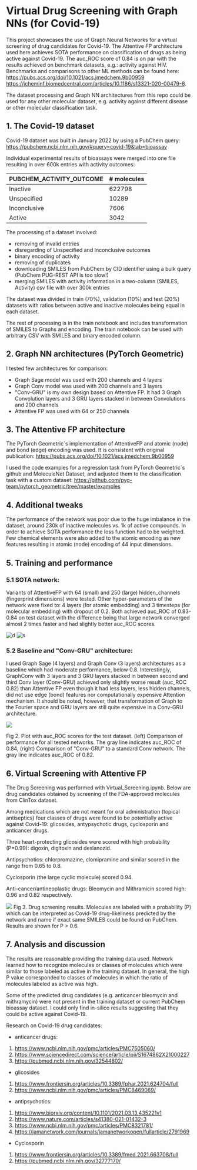 # Virtual Drug Screening with Graph NNs (for Covid-19)
This project showcases the use of Graph Neural Networks for a virtual screening of drug candidates for Covid-19. The Attentive FP architecture used here achieves SOTA performance on classification of drugs as being active against Covid-19. The auc_ROC score of 0.84 is on par with the results achieved on benchmark datasets, e.g.: activity against HIV. Benchmarks and comparisons to other ML methods can be found here:
https://pubs.acs.org/doi/10.1021/acs.jmedchem.9b00959
https://jcheminf.biomedcentral.com/articles/10.1186/s13321-020-00479-8.

The dataset processing and Graph NN architectures from this repo could be used for any other molecular dataset, e.g. activity against different disease or other molecular classification task.

## 1. The Covid-19 dataset
Covid-19 dataset was built in January 2022 by using a PubChem query:
https://pubchem.ncbi.nlm.nih.gov/#query=covid-19&tab=bioassay

Individual experimental results of bioassays were merged into one file resulting in over 600k entries with activity outcomes:

| PUBCHEM_ACTIVITY_OUTCOME | # molecules |
|--------------------------|-----------|
| Inactive                  |  622798 |
| Unspecified               |   10289 |
| Inconclusive              |    7606 |
| Active                    |    3042 |  

The processing of a dataset involved: 
- removing of invalid entries
- disregarding of Unspecified and Inconclusive outcomes
- binary encoding of activity
- removing of duplicates
- downloading SMILES from PubChem by CID identifier using a bulk query (PubChem PUG-REST API is too slow!)
- merging SMILES with activity information in a two-column (SMILES, Activity) csv file with over 300k entries

The dataset was divided in train (70%), validation (10%) and test (20%) datasets with ratios between active and inactive molecules being equal in each dataset.

The rest of processing is in the train notebook and includes transformation of SMILES to Graphs and encoding. The train notebook can be used with arbitrary CSV with SMILES and binary encoded column.  

## 2. Graph NN architectures (PyTorch Geometric)
I tested few architectures for comparison:
- Graph Sage model was used with 200 channels and 4 layers
- Graph Conv model was used with 200 channels and 3 layers
- "Conv-GRU" is my own design based on Attentive FP. It had 3 Graph Convolution layers and 3 GRU layers stacked in between Convolutions and 200 channels
- Attentive FP was used with 64 or 250 channels  

## 3. The Attentive FP architecture
The PyTorch Geometric`s implementation of AttentiveFP and atomic (node) and bond (edge) encoding was used. It is consistent with original publication:
https://pubs.acs.org/doi/10.1021/acs.jmedchem.9b00959

I used the code examples for a regression task from PyTorch Geometric`s github and MoleculeNet Dataset, and adjusted them to the classification task with a custom dataset:
https://github.com/pyg-team/pytorch_geometric/tree/master/examples

## 4. Additional tweaks
The performance of the network was poor due to the huge imbalance in the dataset, around 230k of inactive molecules vs. 1k of active compounds. In order to achieve SOTA performance the loss function had to be weighted. Few chemical elements were also added to the atomic encoding as new features resulting in atomic (node) encoding of 44 input dimensions.

## 5. Training and performance 
### 5.1 SOTA network:
Variants of AttentiveFP with 64 (small) and 250 (large) hidden_channels (fingerprint dimensions) were tested. Other hyper-parameters of the network were fixed to: 4 layers (for atomic embedding) and 3 timesteps (for molecular embedding) with dropout of 0.2. Both achieved auc_ROC of 0.83-0.84 on test dataset with the difference being that large network converged almost 2 times faster and had slightly better auc_ROC scores. 

![d](AttFP-64.png)
![s](AttFP-250.png)

### 5.2 Baseline and "Conv-GRU" architecture:
I used Graph Sage (4 layers) and Graph Conv (3 layers) architectures as a baseline which had moderate performance, below 0.8. Interestingly, GraphConv with 3 layers and 3 GRU layers stacked in between second and third Conv layer (Conv-GRU) achieved only slightly worse result (auc_ROC 0.82) than Attentive FP even though it had less layers, less hidden channels, did not use edge (bond) features nor computationally expensive Attention mechanism. It should be noted, however, that transformation of Graph to the Fourier space and GRU layers are still quite expensive in a Conv-GRU architecture.


![](Test.png)

Fig 2. Plot with auc_ROC scores for the test dataset. (left) Comparison of performance for all tested networks. The gray line indicates auc_ROC of 0.84, (right) Comparison of "Conv-GRU" to a standard Conv network. The gray line indicates auc_ROC of 0.82.

## 6. Virtual Screening with Attentive FP
The Drug Screening was performed with Virtual_Screening.ipynb. Below are drug candidates obtained by screening of the FDA-approved molecules from ClinTox dataset. 

Among medications which are not meant for oral administration (topical antiseptics) four classes of drugs were found to be potentially active against Covid-19: glicosides, antypsychotic drugs, cyclosporin and anticancer drugs.

Three heart-protecting glicosides were scored with high probability (P=0.99): digoxin, digitoxin and deslanozid.

Antipsychotics: chlorpromazine, clomipramine and similar scored in the range from 0.65 to 0.8. 

Cyclosporin (the large cyclic molecule) scored 0.94.

Anti-cancer/antineoplastic drugs: Bleomycin and Mithramicin scored high: 0.96 and 0.82 respectively.

![](drug_candidates.png)
Fig 3. Drug screening results. Molecules are labeled with a probability (P) which can be interpreted as Covid-19 drug-likeliness predicted by the network and name if exact same SMILES could be found on PubChem. Results are shown for P > 0.6.   

## 7. Analysis and discussion

The results are reasonable providing the training data used. Network learned how to recognize molecules or classes of molecules which were similar to those labeled as active in the training dataset. In general, the high P value corresponded to classes of molecules in which the ratio of molecules labeled as active was high. 

Some of the predicted drug candidates (e.g. anticancer bleomycin and mithramycin) were not present in the training dataset or current PubChem bioassay dataset. I could only find in-silico results suggesting that they could be active against Covid-19.


Research on Covid-19 drug candidates:
- anticancer drugs:
1) https://www.ncbi.nlm.nih.gov/pmc/articles/PMC7505060/
2) https://www.sciencedirect.com/science/article/pii/S1674862X21000227
3) https://pubmed.ncbi.nlm.nih.gov/32544802/
- glicosides 
1) https://www.frontiersin.org/articles/10.3389/fphar.2021.624704/full
2) https://www.ncbi.nlm.nih.gov/pmc/articles/PMC8469069/

- antipsychotics:
1) https://www.biorxiv.org/content/10.1101/2021.03.13.435221v1
2) https://www.nature.com/articles/s41380-021-01432-3
3) https://www.ncbi.nlm.nih.gov/pmc/articles/PMC8321781/
4) https://jamanetwork.com/journals/jamanetworkopen/fullarticle/2791969
- Cyclosporin
1) https://www.frontiersin.org/articles/10.3389/fmed.2021.663708/full
2) https://pubmed.ncbi.nlm.nih.gov/32777170/





 